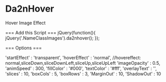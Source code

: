 Da2nHover
=========

Hover Image Effect

=== Add this Script ===
jQuery(function(){
  jQuery('.NameClassImages').da2nhover();
});




=== Options ===

'startEffect'   : 'transparent',
'hoverEffect'   : 'normal', //hovereffect: normal,sliceDown,sliceDownLeft,sliceUp,sliceUpLeft
'imageOpacity'  : 0.5,
'animSpeed'     : 300,
'fillColor'     : '#000',
'textColor'     : '#fff',
'overlayText'   : '',
'slices'        : 10,
'boxCols'       : 5,
'boxRows'       : 3,
'MarginOut'     : 10,
'ShadowOut'     : 10
